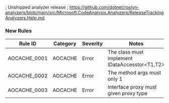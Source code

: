 ﻿; Unshipped analyzer release
; https://github.com/dotnet/roslyn-analyzers/blob/main/src/Microsoft.CodeAnalysis.Analyzers/ReleaseTrackingAnalyzers.Help.md

### New Rules

Rule ID | Category | Severity | Notes
--------|----------|----------|-------
AOCACHE_0001 | AOCACHE | Error | The class must implement IDataAccesstor<T1,T2>
AOCACHE_0002 | AOCACHE | Error | The method args must only 1
AOCACHE_0003 | AOCACHE | Error | Interface proxy must given proxy type